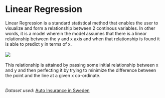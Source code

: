 # Linear Regression
Linear Regression is a standard statistical method that enables the user to visualize and form a relationship between 2 continous variables. In other words, it is a model wherein the model assumes that there is a linear relationship between the y and x axis and when that relationship is found it is able to predict y in terms of x.<br><br>
<img src="https://otexts.com/fpp2/fpp_files/figure-html/SLRpop1-1.png"><br><br>
This relationship is attained by passing some initial relationship between x and y and then perfecting it by trying to minimize the difference between the point and the line at a given x co-ordinate.<br><br>

*Dataset used*: [Auto Insurance in Sweden](https://college.cengage.com/mathematics/brase/understandable_statistics/7e/students/datasets/slr/frames/slr06.html_)